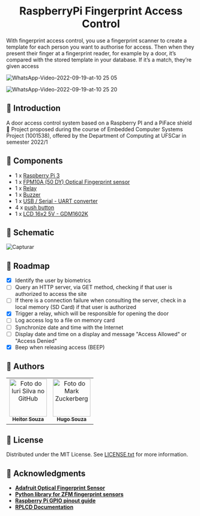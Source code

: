 <h1 align="center"> RaspberryPi Fingerprint Access Control </h1>

With fingerprint access control, you use a fingerprint scanner to create a template for each person you want to authorise for access. Then when they present their finger at a fingerprint reader, for example by a door, it’s compared with the stored template in your database. If it’s a match, they’re given access

![WhatsApp-Video-2022-09-19-at-10 25 05](https://user-images.githubusercontent.com/39158108/191032555-744235cd-15d2-42db-b0dd-2c2b959f6726.gif) 

![WhatsApp-Video-2022-09-19-at-10 25 20](https://user-images.githubusercontent.com/39158108/191032673-4c773d0f-ce95-4d4a-b516-c426bf8f665f.gif)

## 🔵 Introduction

A door access control system based on a Raspberry PI and a PiFace shield 🤖 Project proposed during the course of Embedded Computer Systems Project (1001538), offered by the Department of Computing at UFSCar in semester 2022/1

## 🔵 Components

- 1 x [Raspberry Pi 3](https://components101.com/sites/default/files/component_datasheet/Raspberry%20Pi%203%20Datasheet.pdf)
- 1 x [FPM10A (50 DY) Optical Fingerprint sensor](https://cdn.awsli.com.br/945/945993/arquivos/FPM10A-DY50.pdf) 
- 1 x [Relay](https://s3-sa-east-1.amazonaws.com/robocore-lojavirtual/258/Relay_AX.pdf)
- 1 x [Buzzer](https://datasheetspdf.com/datasheet/KY-006.html)
- 1 x [USB / Serial - UART converter](https://www.mouser.com/datasheet/2/117/usb232r-ds-v10-14032.pdf)
- 4 x [push button](https://www.hdk.co.jp/pdf/eng/e291702.pdf)
- 1 x [LCD 16x2 5V - GDM1602K](https://www.sparkfun.com/datasheets/LCD/GDM1602K.pdf)

## 🔵 Schematic
![Capturar](https://user-images.githubusercontent.com/39158108/190927242-fd24282c-425d-45e4-a3ac-49613fc4d011.JPG)

## 🔵 Roadmap
- [x] Identify the user by biometrics 
- [ ] Query an HTTP server, via GET method, checking if that user is authorized to access the site
- [ ] If there is a connection failure when consulting the server, check in a local memory (SD Card) if that user is authorized
- [x] Trigger a relay, which will be responsible for opening the door
- [ ] Log access log to a file on memory card
- [ ] Synchronize date and time with the Internet
- [ ] Display date and time on a display and message "Access Allowed" or "Access Denied"
- [x] Beep when releasing access (BEEP)

## 🔵 Authors

<table>
  <tr>
    <td align="center">
      <a href="https://github.com/souzaitor">
        <img src="https://avatars.githubusercontent.com/souzaitor" width="100px;" alt="Foto do Iuri Silva no GitHub"/><br>
        <sub>
          <b>Heitor Souza</b>
        </sub>
      </a>
    </td>
    <td align="center">
      <a href="https://github.com/hugo-souza">
        <img src="https://avatars.githubusercontent.com/hugo-souza" width="100px;" alt="Foto do Mark Zuckerberg"/><br>
        <sub>
          <b>Hugo Souza</b>
        </sub>
      </a>
    </td>
  </tr>
</table>

<!-- LICENSE -->
## 🔵 License

Distributed under the MIT License. See [LICENSE.txt](https://github.com/souzaitor/RaspberryPi-Access-Control/blob/main/LICENSE) for more information.


## 🔵 Acknowledgments
* [**Adafruit Optical Fingerprint Sensor**](https://learn.adafruit.com/adafruit-optical-fingerprint-sensor/circuitpython)
* [**Python library for ZFM fingerprint sensors**](https://github.com/bastianraschke/pyfingerprint)
* [**Raspberry Pi GPIO pinout guide**](https://pinout.xyz/#)
* [**RPLCD Documentation**](https://rplcd.readthedocs.io/en/stable/)

